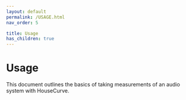 ```yaml
---
layout: default
permalink: /USAGE.html
nav_order: 5

title: Usage
has_children: true
---
```


# Usage

This document outlines the basics of taking measurements of an audio system with HouseCurve.

